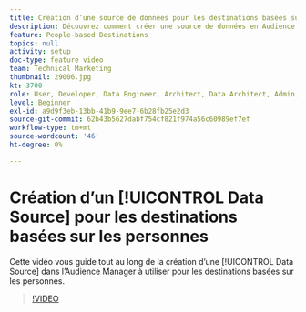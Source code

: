 ```yaml
---
title: Création d’une source de données pour les destinations basées sur les personnes
description: Découvrez comment créer une source de données en Audience Manager à utiliser pour les destinations basées sur les personnes.
feature: People-based Destinations
topics: null
activity: setup
doc-type: feature video
team: Technical Marketing
thumbnail: 29006.jpg
kt: 3700
role: User, Developer, Data Engineer, Architect, Data Architect, Admin, Leader
level: Beginner
exl-id: a9d9f3eb-13bb-41b9-9ee7-6b28fb25e2d3
source-git-commit: 62b43b5627dabf754cf821f974a56c60989ef7ef
workflow-type: tm+mt
source-wordcount: '46'
ht-degree: 0%

---
```


# Création d’un [!UICONTROL Data Source] pour les destinations basées sur les personnes

Cette vidéo vous guide tout au long de la création d’une [!UICONTROL Data Source] dans l’Audience Manager à utiliser pour les destinations basées sur les personnes.

>[!VIDEO](https://video.tv.adobe.com/v/29006/?quality=12)
